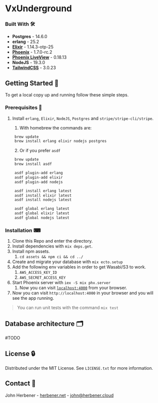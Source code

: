# VxUnderground

### Built With 🛠

- **Postgres** - 14.6.0
- **erlang** - 25.2
- [**Elixir**](https://hexdocs.pm/elixir/Kernel.html) - 1.14.3-otp-25
- [**Phoenix**](https://hexdocs.pm/phoenix/Phoenix.html) - 1.7.0-rc.2
- [**Phoenix LiveView**](https://hexdocs.pm/phoenix_live_view/Phoenix.LiveView.html) - 0.18.13
- **NodeJS** - 19.3.0
- [**TailwindCSS**](https://tailwindcss.com/docs/installation) - 3.0.23

## Getting Started 🏃

To get a local copy up and running follow these simple steps.

### Prerequisites 🔌

1. Install `erlang`, `Elixir`, `NodeJS`, `Postgres` and `stripe/stripe-cli/stripe`.

   1. With homebrew the commands are:

   ```zsh
    brew update
    brew install erlang elixir nodejs postgres
   ```

   2. Or if you prefer `asdf`

   ```zsh
    brew update
    brew install asdf

    asdf plugin-add erlang
    asdf plugin-add elixir
    asdf plugin-add nodejs

    asdf install erlang latest
    asdf install elixir latest
    asdf install nodejs latest

    asdf global erlang latest
    asdf global elixir latest
    asdf global nodejs latest
   ```
### Installation ⌨


1.  Clone this Repo and enter the directory.
2.  Install dependencies with `mix deps.get`.
3.  Install npm assets.
    1. `cd assets && npm ci && cd ../`
4.  Create and migrate your database with `mix ecto.setup`
5.  Add the following env variables in order to get Wasabi/S3 to work.
    1. `AWS_ACCESS_KEY_ID` 
    2. `AWS_SECRET_ACCESS_KEY`
6.  Start Phoenix server with `iex -S mix phx.server`
    1. Now you can visit [`localhost:4000`](http://localhost:4000) from your browser.
7.  Now you can visit `http://localhost:4000` in your browser and you will see the app running.

> You can run unit tests with the command `mix test`

## Database architecture 🗂
#TODO

## License 🔒

Distributed under the MIT License. See `LICENSE.txt` for more information.


## Contact 📩

John Herbener - [herbener.net](https://herbener.net) - john@herbener.cloud 
